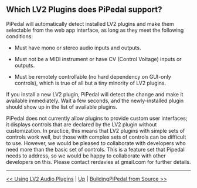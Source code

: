 ## Which LV2 Plugins does PiPedal support?

PiPedal will automatically detect installed LV2 plugins and make them selectable from the web app interface, as long as they meet the 
following conditions:

- Must have mono or stereo audio inputs and outputs.

- Must not be a MIDI instrument or have CV (Control Voltage) inputs or outputs.

- Must be remotely controllable (no hard dependency on GUI-only controls), which is true of all but a tiny minority of LV2 plugins.

If you install a new LV2 plugin, PiPedal will detect the change and make it available immediately. Wait a few seconds, and the newly-installed plugin should show up in the list of available plugins.

PiPedal does not currently allow plugins to provide custom user interfaces; it displays controls that are declared by the LV2 plugin without customization. In practice, this means that LV2 plugins with simple sets of controls work well, but those with complex sets of controls can be difficult to use. However, we would be pleased to collaborate with developers who need more than the basic set of controls. This is a feature set that Pipedal needs to address, so we would be happy to collaborate with other developers on this. Please contact rerdavies at gmail.com for further details.

--------
[<< Using LV2 Audio Plugins](UsingLv2Plugins.md)  | [Up](Documentation.md) | [BuildingPiPedal from Source >>](BuildingPiPedalFromSource.md)
